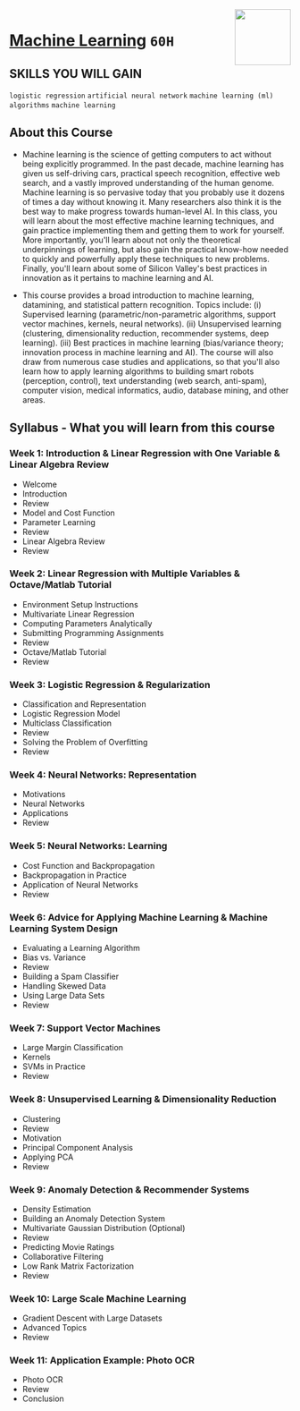 <img align="right" width="100" height="100" src="https://github.com/cs-MohamedAyman/Coursera-Specializations/blob/master/organizations-logos/stanford%20university.jpg">

# [Machine Learning](https://www.coursera.org/learn/machine-learning) `60H`

## SKILLS YOU WILL GAIN
`logistic regression` `artificial neural network` `machine learning (ml) algorithms` `machine learning`

## About this Course
- Machine learning is the science of getting computers to act without being explicitly programmed. In the past decade, machine learning has given us self-driving cars, practical speech recognition, effective web search, and a vastly improved understanding of the human genome. Machine learning is so pervasive today that you probably use it dozens of times a day without knowing it. Many researchers also think it is the best way to make progress towards human-level AI. In this class, you will learn about the most effective machine learning techniques, and gain practice implementing them and getting them to work for yourself. More importantly, you'll learn about not only the theoretical underpinnings of learning, but also gain the practical know-how needed to quickly and powerfully apply these techniques to new problems. Finally, you'll learn about some of Silicon Valley's best practices in innovation as it pertains to machine learning and AI.

- This course provides a broad introduction to machine learning, datamining, and statistical pattern recognition. Topics include: (i) Supervised learning (parametric/non-parametric algorithms, support vector machines, kernels, neural networks). (ii) Unsupervised learning (clustering, dimensionality reduction, recommender systems, deep learning). (iii) Best practices in machine learning (bias/variance theory; innovation process in machine learning and AI). The course will also draw from numerous case studies and applications, so that you'll also learn how to apply learning algorithms to building smart robots (perception, control), text understanding (web search, anti-spam), computer vision, medical informatics, audio, database mining, and other areas.

## Syllabus - What you will learn from this course

### Week 1: Introduction & Linear Regression with One Variable & Linear Algebra Review
- Welcome
- Introduction
- Review
- Model and Cost Function
- Parameter Learning
- Review
- Linear Algebra Review
- Review

### Week 2: Linear Regression with Multiple Variables & Octave/Matlab Tutorial
- Environment Setup Instructions
- Multivariate Linear Regression
- Computing Parameters Analytically
- Submitting Programming Assignments
- Review
- Octave/Matlab Tutorial
- Review

### Week 3: Logistic Regression & Regularization
- Classification and Representation
- Logistic Regression Model
- Multiclass Classification
- Review
- Solving the Problem of Overfitting
- Review

### Week 4: Neural Networks: Representation
- Motivations
- Neural Networks
- Applications
- Review

### Week 5: Neural Networks: Learning
- Cost Function and Backpropagation
- Backpropagation in Practice
- Application of Neural Networks
- Review

### Week 6: Advice for Applying Machine Learning & Machine Learning System Design
- Evaluating a Learning Algorithm
- Bias vs. Variance
- Review
- Building a Spam Classifier
- Handling Skewed Data
- Using Large Data Sets
- Review

### Week 7: Support Vector Machines
- Large Margin Classification
- Kernels
- SVMs in Practice
- Review

### Week 8: Unsupervised Learning & Dimensionality Reduction
- Clustering
- Review
- Motivation
- Principal Component Analysis
- Applying PCA
- Review

### Week 9: Anomaly Detection & Recommender Systems
- Density Estimation
- Building an Anomaly Detection System
- Multivariate Gaussian Distribution (Optional)
- Review
- Predicting Movie Ratings
- Collaborative Filtering
- Low Rank Matrix Factorization
- Review

### Week 10: Large Scale Machine Learning
- Gradient Descent with Large Datasets
- Advanced Topics
- Review

### Week 11: Application Example: Photo OCR
- Photo OCR
- Review
- Conclusion
